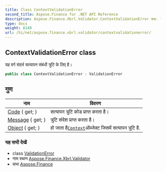 ```yaml
---
title: Class ContextValidationError
second_title: Aspose.Finance for .NET API Reference
description: Aspose.Finance.Xbrl.Validator.ContextValidationError कक्ष. यह वर्ग संदर्भ सत्यपन संबंध त्रुट के लए है
type: docs
weight: 8140
url: /hi/net/aspose.finance.xbrl.validator/contextvalidationerror/
---
```

## ContextValidationError class

यह वर्ग संदर्भ सत्यापन संबंधी त्रुटि के लिए है।

```csharp
public class ContextValidationError : ValidationError
```

## गुण

| नाम | विवरण |
| --- | --- |
| [Code](../../aspose.finance.xbrl.validator/validationerror/code/) { get; } | सत्यापन त्रुटि कोड प्राप्त करता है। |
| [Message](../../aspose.finance.xbrl.validator/validationerror/message/) { get; } | त्रुटि संदेश प्राप्त करता है। |
| [Object](../../aspose.finance.xbrl.validator/contextvalidationerror/object/) { get; } | हो जाता है[`Context`](../../aspose.finance.xbrl/context/)ऑब्जेक्ट जिसमें सत्यापन त्रुटि है. |

### यह सभी देखें

* class [ValidationError](../validationerror/)
* नाम स्थान [Aspose.Finance.Xbrl.Validator](../../aspose.finance.xbrl.validator/)
* सभा [Aspose.Finance](../../)


